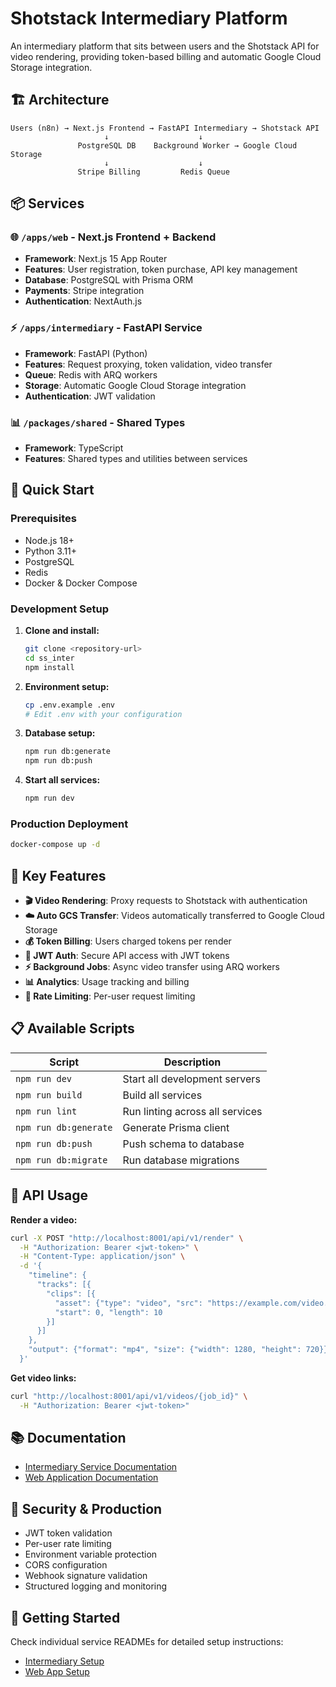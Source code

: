 # Shotstack Intermediary Platform

An intermediary platform that sits between users and the Shotstack API for video rendering, providing token-based billing and automatic Google Cloud Storage integration.

## 🏗️ Architecture

```
Users (n8n) → Next.js Frontend → FastAPI Intermediary → Shotstack API
                     ↓                    ↓
               PostgreSQL DB    Background Worker → Google Cloud Storage
                     ↓                    ↓
               Stripe Billing         Redis Queue
```

## 📦 Services

### 🌐 `/apps/web` - Next.js Frontend + Backend
- **Framework**: Next.js 15 App Router
- **Features**: User registration, token purchase, API key management
- **Database**: PostgreSQL with Prisma ORM
- **Payments**: Stripe integration
- **Authentication**: NextAuth.js

### ⚡ `/apps/intermediary` - FastAPI Service
- **Framework**: FastAPI (Python)
- **Features**: Request proxying, token validation, video transfer
- **Queue**: Redis with ARQ workers
- **Storage**: Automatic Google Cloud Storage integration
- **Authentication**: JWT validation

### 📊 `/packages/shared` - Shared Types
- **Framework**: TypeScript
- **Features**: Shared types and utilities between services

## 🚀 Quick Start

### Prerequisites
- Node.js 18+
- Python 3.11+
- PostgreSQL
- Redis
- Docker & Docker Compose

### Development Setup

1. **Clone and install:**
   ```bash
   git clone <repository-url>
   cd ss_inter
   npm install
   ```

2. **Environment setup:**
   ```bash
   cp .env.example .env
   # Edit .env with your configuration
   ```

3. **Database setup:**
   ```bash
   npm run db:generate
   npm run db:push
   ```

4. **Start all services:**
   ```bash
   npm run dev
   ```

### Production Deployment

```bash
docker-compose up -d
```

## 🔧 Key Features

- **🎬 Video Rendering**: Proxy requests to Shotstack with authentication
- **☁️ Auto GCS Transfer**: Videos automatically transferred to Google Cloud Storage  
- **💰 Token Billing**: Users charged tokens per render
- **🔐 JWT Auth**: Secure API access with JWT tokens
- **⚡ Background Jobs**: Async video transfer using ARQ workers
- **📊 Analytics**: Usage tracking and billing
- **🚦 Rate Limiting**: Per-user request limiting

## 📋 Available Scripts

| Script | Description |
|--------|-------------|
| `npm run dev` | Start all development servers |
| `npm run build` | Build all services |
| `npm run lint` | Run linting across all services |
| `npm run db:generate` | Generate Prisma client |
| `npm run db:push` | Push schema to database |
| `npm run db:migrate` | Run database migrations |

## 🔗 API Usage

**Render a video:**
```bash
curl -X POST "http://localhost:8001/api/v1/render" \
  -H "Authorization: Bearer <jwt-token>" \
  -H "Content-Type: application/json" \
  -d '{
    "timeline": {
      "tracks": [{
        "clips": [{
          "asset": {"type": "video", "src": "https://example.com/video.mp4"},
          "start": 0, "length": 10
        }]
      }]
    },
    "output": {"format": "mp4", "size": {"width": 1280, "height": 720}}
  }'
```

**Get video links:**
```bash
curl "http://localhost:8001/api/v1/videos/{job_id}" \
  -H "Authorization: Bearer <jwt-token>"
```

## 📚 Documentation

- [Intermediary Service Documentation](apps/intermediary/README.md)
- [Web Application Documentation](apps/web/README.md)

## 🔐 Security & Production

- JWT token validation
- Per-user rate limiting  
- Environment variable protection
- CORS configuration
- Webhook signature validation
- Structured logging and monitoring

## 🤝 Getting Started

Check individual service READMEs for detailed setup instructions:
- [Intermediary Setup](apps/intermediary/README.md)
- [Web App Setup](apps/web/README.md)